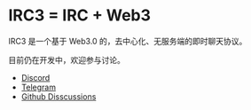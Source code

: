 # IRC3 = IRC + Web3

IRC3 是一个基于 Web3.0 的，去中心化、无服务端的即时聊天协议。

目前仍在开发中，欢迎参与讨论。

- [Discord](https://discord.gg/CnnV7W29ZF)
- [Telegram](https://t.me/+P2x4DMH0Isg5MDQ1)
- [Github Disscussions](https://github.com/orgs/irc3/discussions)
